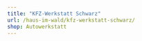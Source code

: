 ```yaml
---
title: "KFZ-Werkstatt Schwarz"
url: /haus-im-wald/kfz-werkstatt-schwarz/
shop: Autowerkstatt
---
```

